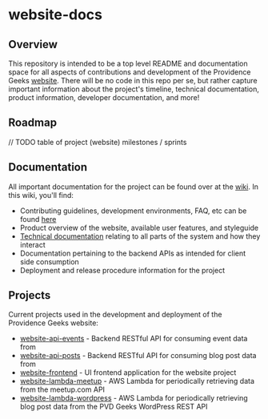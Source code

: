 # website-docs

## Overview
This repository is intended to be a top level README and documentation space for all aspects of contributions and development of the Providence Geeks [website](http://providencegeeks.com/).
There will be no code in this repo per se, but rather capture important information about the project's timeline, technical documentation, product information, developer documentation, and more!

## Roadmap
// TODO table of project (website) milestones / sprints

## Documentation
All important documentation for the project can be found over at the [wiki](https://github.com/ProvidenceGeeks/website-docs/wiki).  In this wiki, you'll find:

* Contributing guidelines, development environments, FAQ, etc can be found [here](https://github.com/ProvidenceGeeks/website-docs/wiki/Onboarding-Guide)
* Product overview of the website, available user features, and styleguide
* [Technical documentation](https://github.com/ProvidenceGeeks/website-docs/wiki/Technical-Architecture) relating to all parts of the system and how they interact
* Documentation pertaining to the backend APIs as intended for client side consumption
* Deployment and release procedure information for the project

## Projects
Current projects used in the development and deployment of the Providence Geeks website:

- [website-api-events](https://github.com/ProvidenceGeeks/website-api-events) - Backend RESTful API for consuming event data from
- [website-api-posts](https://github.com/ProvidenceGeeks/website-api-posts) - Backend RESTful API for consuming blog post data from
- [website-frontend](https://github.com/ProvidenceGeeks/website-frontend) - UI frontend application for the website project
- [website-lambda-meetup](https://github.com/ProvidenceGeeks/website-lambda-meetup) - AWS Lambda for periodically retrieving data from the meetup.com API
- [website-lambda-wordpress](https://github.com/ProvidenceGeeks/website-lambda-wordpress) - AWS Lambda for periodically retrieving blog post data from the PVD Geeks WordPress REST API
